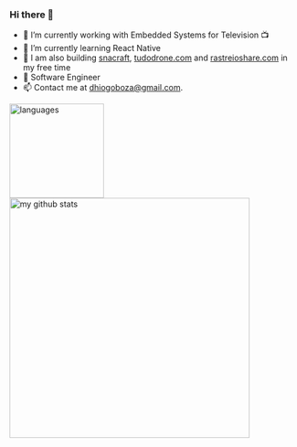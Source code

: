 ### Hi there 👋

- :telescope: I’m currently working with Embedded Systems for Television :tv:
- :seedling: I’m currently learning React Native
- 💬 I am also building [snacraft](http://snacraft.appspot.com/), [tudodrone.com](https://tudodrone.com) and [rastreioshare.com](https://rastreioshare.com) in my free time
- :robot: Software Engineer
- 📫 Contact me at dhiogoboza@gmail.com.

<!-- status codes -->
<p>
    <img src="https://github-readme-stats.vercel.app/api/top-langs/?username=dhiogoboza&layout=compact" alt="languages" height="165">
    <img src="https://github-readme-stats.vercel.app/api?username=dhiogoboza&show_icons=true&layout=compact" alt="my github stats" width="420"/>&nbsp;
</p>
